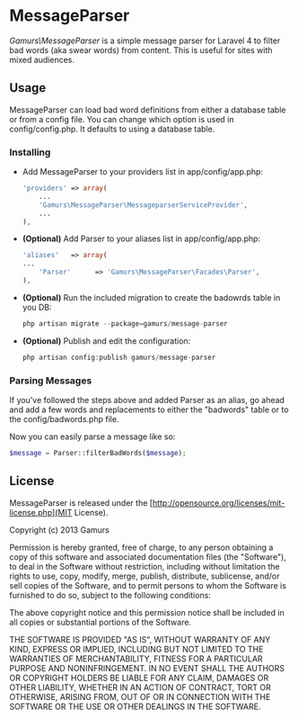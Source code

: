 # MessageParser

_Gamurs\MessageParser_ is a simple message parser for Laravel 4 to filter bad words (aka swear words) from content. This is useful for sites with mixed audiences.

## Usage

MessageParser can load bad word definitions from either a database table or from a config file. You can change which option is used in config/config.php. It defaults to using a database table.

### Installing

- Add MessageParser to your providers list in app/config/app.php:

	```php
	'providers' => array(
		...
		'Gamurs\MessageParser\MessageparserServiceProvider',
		...
	),
	```

- __(Optional)__ Add Parser to your aliases list in app/config/app.php:

	```php
	'aliases'   => array(
	...
		'Parser'      => 'Gamurs\MessageParser\Facades\Parser',
	),
	```

- __(Optional)__ Run the included migration to create the badowrds table in you DB:

	```php
	php artisan migrate --package=gamurs/message-parser
	```

- __(Optional)__ Publish and edit the configuration:

	```php
	php artisan config:publish gamurs/message-parser
	```

### Parsing Messages

If you've followed the steps above and added Parser as an alias, go ahead and add a few words and replacements to either the "badwords" table or to the config/badwords.php file.

Now you can easily parse a message like so:

```php
$message = Parser::filterBadWords($message);
```

## License

MessageParser is released under the [http://opensource.org/licenses/mit-license.php](MIT License).

Copyright (c) 2013 Gamurs

Permission is hereby granted, free of charge, to any person obtaining a copy
of this software and associated documentation files (the "Software"), to deal
in the Software without restriction, including without limitation the rights
to use, copy, modify, merge, publish, distribute, sublicense, and/or sell
copies of the Software, and to permit persons to whom the Software is
furnished to do so, subject to the following conditions:

The above copyright notice and this permission notice shall be included in
all copies or substantial portions of the Software.

THE SOFTWARE IS PROVIDED "AS IS", WITHOUT WARRANTY OF ANY KIND, EXPRESS OR
IMPLIED, INCLUDING BUT NOT LIMITED TO THE WARRANTIES OF MERCHANTABILITY,
FITNESS FOR A PARTICULAR PURPOSE AND NONINFRINGEMENT. IN NO EVENT SHALL THE
AUTHORS OR COPYRIGHT HOLDERS BE LIABLE FOR ANY CLAIM, DAMAGES OR OTHER
LIABILITY, WHETHER IN AN ACTION OF CONTRACT, TORT OR OTHERWISE, ARISING FROM,
OUT OF OR IN CONNECTION WITH THE SOFTWARE OR THE USE OR OTHER DEALINGS IN
THE SOFTWARE.